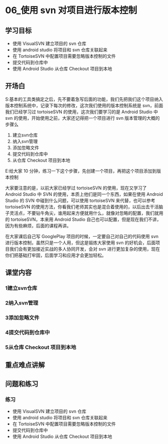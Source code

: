 # 06_使用 svn 对项目进行版本控制
## 学习目标
- 使用 VisualSVN 建立项目的 svn 仓库
- 使用 android studio 将项目和  svn 仓库关联起来
- 在 TortoiseSVN 中配置项目需要忽略版本控制的文件
- 提交代码到仓库中
- 使用 Android Studio 从仓库 Checkout 项目到本地

## 开场白
S:基本的工具类搞定之后，先不要着急写后面的功能，我们先把我们这个项目纳入版本控制系统中，记录下每次的修改，这次我们使用的版本控制系统是 svn，前面我们已经学习过 tortoiseSVN 的使用，这次我们要学习的是 Android Studio 中 svn 的使用，开始使用之前，大家还记得把一个项目进行 svn 版本管理的大概的步骤么

1. 建立svn仓库
2. 纳入svn管理
3. 添加忽略文件
4. 提交代码到仓库中
5. 从仓库 Checkout 项目到本地

E:给大家 10 分钟，练习一下这个步骤，先创建一个项目，再把这个项目添加到版本控制

大家要注意的是，以前大家已经学过 tortoiseSVN 的使用，现在又学习了 Android Studio 中 SVN 的使用，本质上他们是同一个东西，如果在使用 Android Studio 的 SVN 中碰到什么问题，可以使用 tortoiseSVN 来代替，也可以参考 tortoiseSVN 的使用方法，你看我们老师其实也是混合着使用的，以后出去干活脑子灵活点，不要钻牛角尖，谁用起来方便就用什么，就像对忽略的配置，我们就用的 tortoiseSVN，本来用 Android Studio 自己也可以配置，但是现在我们不讲，因为有些麻烦，后面的课程再讲。

在大家课后自己写 GooglePlay 项目的时候，一定要自己对自己的代码使用 svn 进行版本控制，虽然只是一个人用，但这是锻炼大家使用 svn 的好机会，后面项目我们会有更加接近实战的多人协同开发，会对 svn 进行更加复杂的使用，现在你们把基础打牢固，后面学习和应用才会更加轻松。

## 课堂内容
### 1建立svn仓库

### 2纳入svn管理

### 3添加忽略文件

### 4提交代码到仓库中

### 5从仓库 Checkout 项目到本地

## 重点难点讲解

## 问题和练习

### 练习
- 使用 VisualSVN 建立项目的 svn 仓库
- 使用 android studio 将项目和  svn 仓库关联起来
- 在 TortoiseSVN 中配置项目需要忽略版本控制的文件
- 提交代码到仓库中
- 使用 Android Studio 从仓库 Checkout 项目到本地